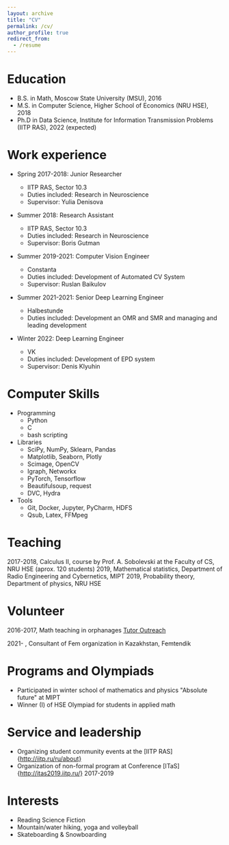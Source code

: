 ```yaml
---
layout: archive
title: "CV"
permalink: /cv/
author_profile: true
redirect_from:
  - /resume
---
```


Education
======
* B.S. in Math, Moscow State University (MSU), 2016
* M.S. in Computer Science, Higher School of Economics (NRU HSE), 2018
* Ph.D in Data Science, Institute for Information Transmission Problems (IITP RAS), 2022 (expected)

Work experience
======
* Spring 2017-2018: Junior Researcher
  * IITP RAS, Sector 10.3
  * Duties included: Research in Neuroscience
  * Supervisor: Yulia Denisova

* Summer 2018: Research Assistant
  * IITP RAS, Sector 10.3
  * Duties included: Research in Neuroscience
  * Supervisor: Boris Gutman

* Summer 2019-2021: Computer Vision Engineer
  * Constanta
  * Duties included: Development of Automated CV System
  * Supervisor: Ruslan Baikulov

* Summer 2021-2021: Senior Deep Learning Engineer
    * Halbestunde
    * Duties included: Development an OMR and SMR and managing and leading development

* Winter 2022: Deep Learning Engineer
    * VK 
    * Duties included: Development of EPD system 
    * Supervisor: Denis Klyuhin
    
Computer Skills
======
* Programming
    * Python
    * C
    * bash scripting
* Libraries
    * SciPy, NumPy, Sklearn, Pandas
    * Matplotlib, Seaborn, Plotly
    * Scimage, OpenCV
    * Igraph, Networkx 
    * PyTorch, Tensorflow 
    * Beautifulsoup, request
    * DVC, Hydra
* Tools
    * Git, Docker, Jupyter, PyCharm, HDFS 
    * Qsub, Latex, FFMpeg

Teaching 
======
2017-2018, Calculus II, course by Prof. A. Sobolevski at the Faculty of CS, NRU HSE (aprox. 120 students)
2019, Mathematical statistics, Department of Radio Engineering and Cybernetics, MIPT
2019, Probability theory, Department of physics, NRU HSE

Volunteer
======
2016-2017, Math teaching in orphanages [Tutor Outreach](https://hum.hse.ru/news/146283933.html)

2021- , Consultant of Fem organization in Kazakhstan, Femtendik

Programs and Olympiads
======
* Participated in winter school of mathematics and physics "Absolute future" at MIPT
* Winner (I) of HSE Olympiad for students in applied math


Service and leadership
======
* Organizing student community events at the [IITP RAS]{http://iitp.ru/ru/about}
* Organization of non-formal program at Conference [ITaS]{http://itas2019.iitp.ru/} 2017-2019


Interests
======
* Reading Science Fiction
* Mountain/water hiking, yoga and volleyball
* Skateboarding & Snowboarding